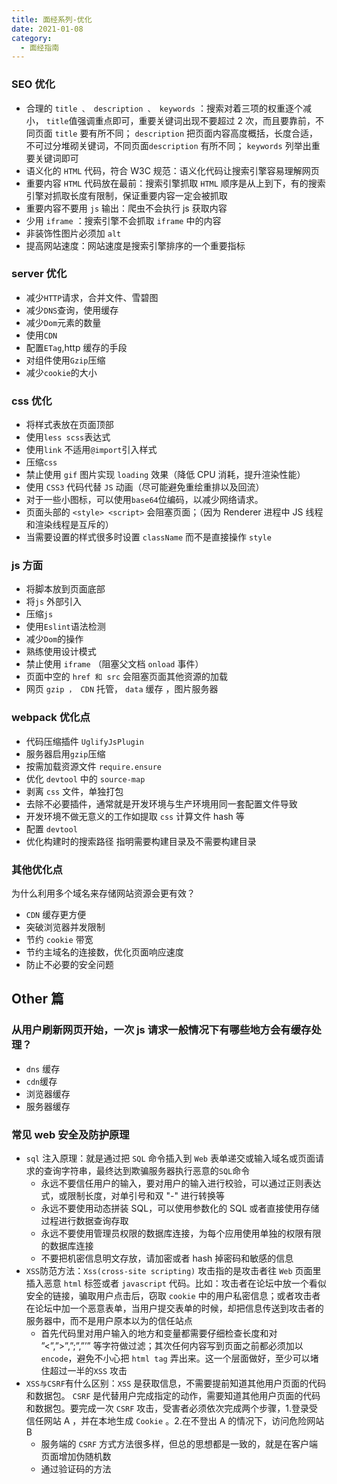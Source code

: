 ```yaml
---
title: 面经系列-优化
date: 2021-01-08
category:
  - 面经指南
---
```


### SEO 优化

- 合理的 `title 、 description 、 keywords` ：搜索对着三项的权重逐个减⼩， `title`值强调重点即可，重要关键词出现不要超过 2 次，⽽且要靠前，不同⻚⾯ `title` 要有所不同； `description` 把⻚⾯内容⾼度概括，⻓度合适，不可过分堆砌关键词，不同⻚⾯`description` 有所不同； `keywords` 列举出重要关键词即可
- 语义化的 `HTML` 代码，符合 W3C 规范：语义化代码让搜索引擎容易理解⽹⻚
- 重要内容 `HTML` 代码放在最前：搜索引擎抓取 `HTML` 顺序是从上到下，有的搜索引擎对抓取⻓度有限制，保证重要内容⼀定会被抓取
- 重要内容不要⽤ `js` 输出：爬⾍不会执⾏ js 获取内容
- 少⽤ `iframe` ：搜索引擎不会抓取 `iframe` 中的内容
- ⾮装饰性图⽚必须加 `alt`
- 提⾼⽹站速度：⽹站速度是搜索引擎排序的⼀个重要指标

### server 优化

- 减少`HTTP`请求，合并文件、雪碧图
- 减少`DNS`查询，使用缓存
- 减少`Dom`元素的数量
- 使用`CDN`
- 配置`ETag`,http 缓存的手段
- 对组件使用`Gzip`压缩
- 减少`cookie`的大小

### css 优化

- 将样式表放在页面顶部
- 使用`less scss`表达式
- 使用`link` 不适用`@import`引入样式
- 压缩`css`
- 禁⽌使⽤ `gif` 图⽚实现 `loading` 效果（降低 CPU 消耗，提升渲染性能）
- 使⽤ `CSS3` 代码代替 `JS` 动画（尽可能避免重绘重排以及回流）
- 对于⼀些⼩图标，可以使⽤`base64`位编码，以减少⽹络请求。
- ⻚⾯头部的 `<style> <script>` 会阻塞⻚⾯；（因为 Renderer 进程中 JS 线程和渲染线程是互斥的）
- 当需要设置的样式很多时设置 `className` ⽽不是直接操作 `style`

### js 方面

- 将脚本放到页面底部
- 将`js` 外部引入
- 压缩`js`
- 使用`Eslint`语法检测
- 减少`Dom`的操作
- 熟练使用设计模式
- 禁⽌使⽤ `iframe` （阻塞⽗⽂档 `onload` 事件）
- ⻚⾯中空的 `href 和 src` 会阻塞⻚⾯其他资源的加载
- ⽹⻚ `gzip ， CDN` 托管， `data` 缓存 ，图⽚服务器

### webpack 优化点

- 代码压缩插件 `UglifyJsPlugin`
- 服务器启⽤`gzip`压缩
- 按需加载资源⽂件 `require.ensure`
- 优化 `devtool` 中的 `source-map`
- 剥离 `css` ⽂件，单独打包
- 去除不必要插件，通常就是开发环境与⽣产环境⽤同⼀套配置⽂件导致
- 开发环境不做⽆意义的⼯作如提取 `css` 计算⽂件 hash 等
- 配置 `devtool`
- 优化构建时的搜索路径 指明需要构建⽬录及不需要构建⽬录

### 其他优化点

为什么利⽤多个域名来存储⽹站资源会更有效？

- `CDN` 缓存更⽅便
- 突破浏览器并发限制
- 节约 `cookie` 带宽
- 节约主域名的连接数，优化⻚⾯响应速度
- 防⽌不必要的安全问题

## Other 篇

### 从⽤户刷新⽹⻚开始，⼀次 js 请求⼀般情况下有哪些地⽅会有缓存处理？

- `dns` 缓存
- `cdn`缓存
- 浏览器缓存
- 服务器缓存

### 常⻅ web 安全及防护原理

- `sql` 注⼊原理：就是通过把 `SQL` 命令插⼊到 `Web` 表单递交或输⼊域名或⻚⾯请求的查询字符串，最终达到欺骗服务器执⾏恶意的`SQL`命令
  - 永远不要信任⽤户的输⼊，要对⽤户的输⼊进⾏校验，可以通过正则表达式，或限制⻓度，对单引号和双 "-" 进⾏转换等
  - 永远不要使⽤动态拼装 SQL，可以使⽤参数化的 SQL 或者直接使⽤存储过程进⾏数据查询存取
  - 永远不要使⽤管理员权限的数据库连接，为每个应⽤使⽤单独的权限有限的数据库连接
  - 不要把机密信息明⽂存放，请加密或者 hash 掉密码和敏感的信息
- `XSS`防范⽅法：`Xss(cross-site scripting)` 攻击指的是攻击者往 `Web` ⻚⾯⾥插⼊恶意 `html` 标签或者 `javascript` 代码。⽐如：攻击者在论坛中放⼀个看似安全的链接，骗取⽤户点击后，窃取 `cookie` 中的⽤户私密信息；或者攻击者在论坛中加⼀个恶意表单，当⽤户提交表单的时候，却把信息传送到攻击者的服务器中，⽽不是⽤户原本以为的信任站点
  - ⾸先代码⾥对⽤户输⼊的地⽅和变量都需要仔细检查⻓度和对 ”<”,”>”,”;”,”’” 等字符做过滤；其次任何内容写到⻚⾯之前都必须加以`encode`，避免不⼩⼼把 `html tag` 弄出来。这⼀个层⾯做好，⾄少可以堵住超过⼀半的`XSS` 攻击
- `XSS与CSRF`有什么区别：`XSS` 是获取信息，不需要提前知道其他⽤户⻚⾯的代码和数据包。 `CSRF` 是代替⽤户完成指定的动作，需要知道其他⽤户⻚⾯的代码和数据包。要完成⼀次 `CSRF` 攻击，受害者必须依次完成两个步骤，1.登录受信任⽹站 A ，并在本地⽣成 `Cookie` 。2.在不登出 A 的情况下，访问危险⽹站 B
  - 服务端的 `CSRF` ⽅式⽅法很多样，但总的思想都是⼀致的，就是在客户端⻚⾯增加伪随机数
  - 通过验证码的⽅法
